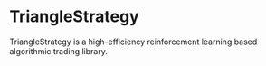 # TriangleStrategy
TriangleStrategy is a high-efficiency reinforcement learning based algorithmic trading library.
